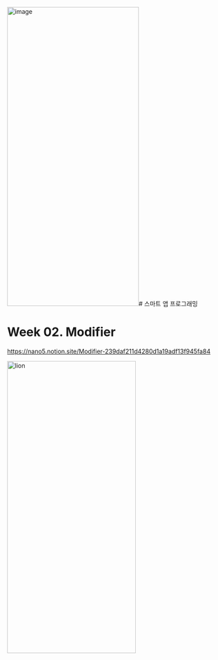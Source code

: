 <img width="305" height="691" alt="image" src="https://github.com/user-attachments/assets/7d9e2bd5-adfb-4b00-99db-816a022765e3" /># 스마트 앱 프로그래밍

# Week 02. Modifier

https://nano5.notion.site/Modifier-239daf211d4280d1a19adf13f945fa84

<img width="298" height="675" alt="lion" src="https://github.com/user-attachments/assets/8a67cb61-bb55-4687-89c6-6d3c862ad442" />
